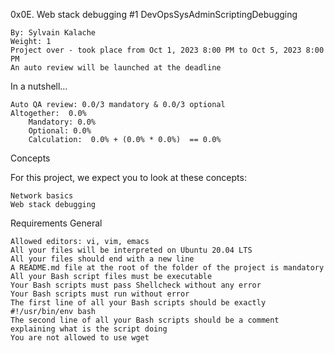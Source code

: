 0x0E. Web stack debugging #1
DevOpsSysAdminScriptingDebugging

    By: Sylvain Kalache
    Weight: 1
    Project over - took place from Oct 1, 2023 8:00 PM to Oct 5, 2023 8:00 PM
    An auto review will be launched at the deadline

In a nutshell…

    Auto QA review: 0.0/3 mandatory & 0.0/3 optional
    Altogether:  0.0%
        Mandatory: 0.0%
        Optional: 0.0%
        Calculation:  0.0% + (0.0% * 0.0%)  == 0.0%

Concepts

For this project, we expect you to look at these concepts:

    Network basics
    Web stack debugging

Requirements
General

    Allowed editors: vi, vim, emacs
    All your files will be interpreted on Ubuntu 20.04 LTS
    All your files should end with a new line
    A README.md file at the root of the folder of the project is mandatory
    All your Bash script files must be executable
    Your Bash scripts must pass Shellcheck without any error
    Your Bash scripts must run without error
    The first line of all your Bash scripts should be exactly #!/usr/bin/env bash
    The second line of all your Bash scripts should be a comment explaining what is the script doing
    You are not allowed to use wget
